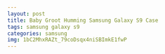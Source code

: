 ```yaml
---
layout: post
title: Baby Groot Humming Samsung Galaxy S9 Case
tags: samsung galaxy s9
categories: samsung
img: 1bC2MhxRAZt_79coDsqx4niSBImkE1fwP
---
```

